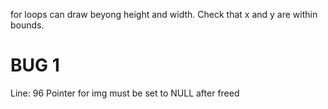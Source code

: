 for loops can draw beyong height and width.
Check that x and y are within bounds.

# BUG 1
Line: 96
Pointer for img must be set to NULL after freed